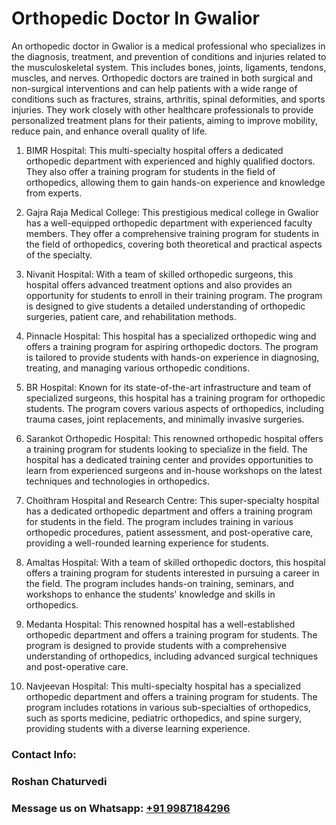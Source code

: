 # Orthopedic Doctor In Gwalior


An orthopedic doctor in Gwalior is a medical professional who specializes in the diagnosis, treatment, and prevention of conditions and injuries related to the musculoskeletal system. This includes bones, joints, ligaments, tendons, muscles, and nerves. Orthopedic doctors are trained in both surgical and non-surgical interventions and can help patients with a wide range of conditions such as fractures, strains, arthritis, spinal deformities, and sports injuries. They work closely with other healthcare professionals to provide personalized treatment plans for their patients, aiming to improve mobility, reduce pain, and enhance overall quality of life. 

1) BIMR Hospital: This multi-specialty hospital offers a dedicated orthopedic department with experienced and highly qualified doctors. They also offer a training program for students in the field of orthopedics, allowing them to gain hands-on experience and knowledge from experts. 

2) Gajra Raja Medical College: This prestigious medical college in Gwalior has a well-equipped orthopedic department with experienced faculty members. They offer a comprehensive training program for students in the field of orthopedics, covering both theoretical and practical aspects of the specialty. 

3) Nivanit Hospital: With a team of skilled orthopedic surgeons, this hospital offers advanced treatment options and also provides an opportunity for students to enroll in their training program. The program is designed to give students a detailed understanding of orthopedic surgeries, patient care, and rehabilitation methods. 

4) Pinnacle Hospital: This hospital has a specialized orthopedic wing and offers a training program for aspiring orthopedic doctors. The program is tailored to provide students with hands-on experience in diagnosing, treating, and managing various orthopedic conditions. 

5) BR Hospital: Known for its state-of-the-art infrastructure and team of specialized surgeons, this hospital has a training program for orthopedic students. The program covers various aspects of orthopedics, including trauma cases, joint replacements, and minimally invasive surgeries. 

6) Sarankot Orthopedic Hospital: This renowned orthopedic hospital offers a training program for students looking to specialize in the field. The hospital has a dedicated training center and provides opportunities to learn from experienced surgeons and in-house workshops on the latest techniques and technologies in orthopedics. 

7) Choithram Hospital and Research Centre: This super-specialty hospital has a dedicated orthopedic department and offers a training program for students in the field. The program includes training in various orthopedic procedures, patient assessment, and post-operative care, providing a well-rounded learning experience for students. 

8) Amaltas Hospital: With a team of skilled orthopedic doctors, this hospital offers a training program for students interested in pursuing a career in the field. The program includes hands-on training, seminars, and workshops to enhance the students' knowledge and skills in orthopedics. 

9) Medanta Hospital: This renowned hospital has a well-established orthopedic department and offers a training program for students. The program is designed to provide students with a comprehensive understanding of orthopedics, including advanced surgical techniques and post-operative care. 

10) Navjeevan Hospital: This multi-specialty hospital has a specialized orthopedic department and offers a training program for students. The program includes rotations in various sub-specialties of orthopedics, such as sports medicine, pediatric orthopedics, and spine surgery, providing students with a diverse learning experience.

### Contact Info:
### Roshan Chaturvedi
### Message us on Whatsapp: [+91 9987184296](https://api.whatsapp.com/send?phone=919987184296)

                    